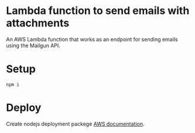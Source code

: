 # Lambda function to send emails with attachments
An AWS Lambda function that works as an endpoint for sending emails using the Mailgun API.

# Setup
`npm i`

# Deploy
Create nodejs deployment packege [AWS documentation](https://docs.aws.amazon.com/lambda/latest/dg/nodejs-create-deployment-pkg.html).

